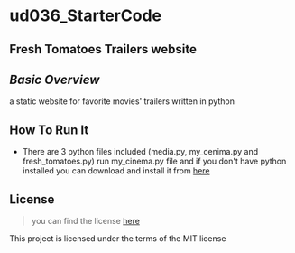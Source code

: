 # ud036_StarterCode
## Fresh Tomatoes Trailers website

## _Basic Overview_
   a static website for favorite movies' trailers written in python

## How To Run It
  - There are 3 python files included (media.py, my_cenima.py and fresh_tomatoes.py) run my_cinema.py file and if you don't have python installed you can download and install it from [here](https://www.python.org/downloads/)


## License
> you can find the license [here](https://github.com/mezo77/ud036_StarterCode/blob/master/LICENSE.md)

This project is licensed under the terms of the MIT license
